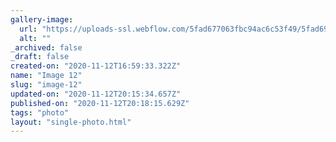 ```yaml
---
gallery-image:
  url: "https://uploads-ssl.webflow.com/5fad677063fbc94ac6c53f49/5fad69f302aaaa19f60c4702_12.jpg"
  alt: ""
_archived: false
_draft: false
created-on: "2020-11-12T16:59:33.322Z"
name: "Image 12"
slug: "image-12"
updated-on: "2020-11-12T20:15:34.657Z"
published-on: "2020-11-12T20:18:15.629Z"
tags: "photo"
layout: "single-photo.html"
---
```



